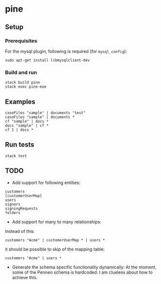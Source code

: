 # pine

## Setup

### Prerequisites

For the mysql plugin, following is required (for `mysql_config`):
```
sudo apt-get install libmysqlclient-dev
```

### Build and run

```
stack build pine
stack exec pine-exe
```

## Examples

```
caseFiles "sample" | documents "test"
caseFiles "sample" | documents *
cf "sample" | docs *
docs "sample" | cf *
cf 1 | docs *
```

## Run tests

```
stack test
```

## TODO

- Add support for following entities:

```
customers
[customerUserMap]
users
signers
signingRequests
folders
```

- Add support for many to many relationships:

Instead of this:

```
customers "Acme" | customerUserMap * | users *
```

it should be possible to skip of the mapping table:

```
customers "Acme" | users *
```

- Generate the schema specific functionality dynamically:
At the moment, some of the Penneo schema is hardcoded. I am clueless about how to achieve this. 
